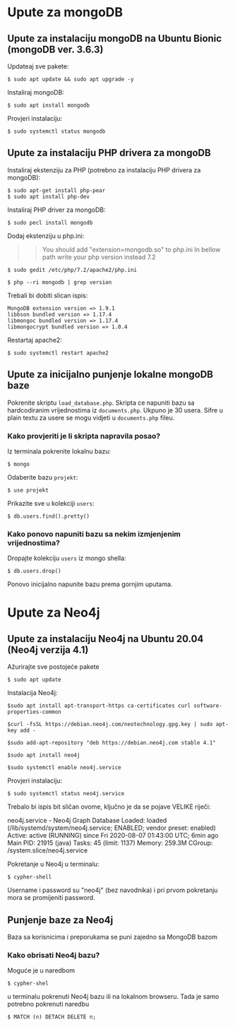 # Upute za mongoDB

## Upute za instalaciju mongoDB na Ubuntu Bionic (mongoDB ver. 3.6.3)

Updateaj sve pakete:

```
$ sudo apt update && sudo apt upgrade -y
```

Instaliraj mongoDB:

```
$ sudo apt install mongodb
```

Provjeri instalaciju:

```
$ sudo systemctl status mongodb
```

## Upute za instalaciju PHP drivera za mongoDB

Instaliraj ekstenziju za PHP (potrebno za instalaciju PHP drivera za mongoDB):

```
$ sudo apt-get install php-pear
$ sudo apt install php-dev
```

Instaliraj PHP driver za mongoDB:

```
$ sudo pecl install mongodb
```

Dodaj ekstenziju u php.ini:

> > You should add "extension=mongodb.so" to php.ini
> > In bellow path write your php version instead 7.2

```
$ sudo gedit /etc/php/7.2/apache2/php.ini
```

```
$ php --ri mongodb | grep version
```

Trebali bi dobiti slican ispis:

```
MongoDB extension version => 1.9.1
libbson bundled version => 1.17.4
libmongoc bundled version => 1.17.4
libmongocrypt bundled version => 1.0.4
```

Restartaj apache2:

```
$ sudo systemctl restart apache2
```

## Upute za inicijalno punjenje lokalne mongoDB baze

Pokrenite skriptu `load_database.php`. Skripta ce napuniti bazu sa hardcodiranim vrijednostima iz `documents.php`.
Ukpuno je 30 usera.
Sifre u plain textu za usere se mogu vidjeti u `documents.php` fileu.

### Kako provjeriti je li skripta napravila posao?

Iz terminala pokrenite lokalnu bazu:

```
$ mongo
```

Odaberite bazu `projekt`:

```
$ use projekt
```

Prikazite sve u kolekciji `users`:

```
$ db.users.find().pretty()
```

### Kako ponovo napuniti bazu sa nekim izmjenjenim vrijednostima?

Dropajte kolekciju `users` iz mongo shella:

```
$ db.users.drop()
```

Ponovo inicijalno napunite bazu prema gornjim uputama.


# Upute za Neo4j

## Upute za instalaciju Neo4j na Ubuntu 20.04 (Neo4j verzija 4.1)

Ažurirajte sve postojeće pakete
```
$ sudo apt update
```
Instalacija Neo4j:
```
$sudo apt install apt-transport-https ca-certificates curl software-properties-common

$curl -fsSL https://debian.neo4j.com/neotechnology.gpg.key | sudo apt-key add -

$sudo add-apt-repository "deb https://debian.neo4j.com stable 4.1"

$sudo apt install neo4j

$sudo systemctl enable neo4j.service
```
Provjeri instalaciju:
```
$ sudo systemctl status neo4j.service
```
 Trebalo bi ispis bit sličan ovome, ključno je da se pojave VELIKE riječi:

  neo4j.service - Neo4j Graph Database
     Loaded: loaded (/lib/systemd/system/neo4j.service; ENABLED; vendor preset: enabled)
     Active: active (RUNNING) since Fri 2020-08-07 01:43:00 UTC; 6min ago
   Main PID: 21915 (java)
      Tasks: 45 (limit: 1137)
     Memory: 259.3M
     CGroup: /system.slice/neo4j.service

Pokretanje u Neo4j u terminalu:
```
$ cypher-shell
```
Username i password su "neo4j" (bez navodnika) i pri prvom pokretanju mora se promijeniti password.

## Punjenje baze za Neo4j
Baza sa korisnicima i preporukama se puni zajedno sa MongoDB bazom

### Kako obrisati Neo4j bazu?
Moguće je u naredbom
```
$ cypher-shel
```
u terminalu pokrenuti Neo4j bazu ili na lokalnom browseru.
Tada je samo potrebno pokrenuti naredbu
```
$ MATCH (n) DETACH DELETE n;
```
